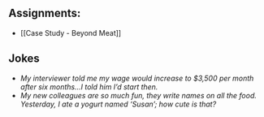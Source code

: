 ## Assignments:
- [[Case Study - Beyond Meat]]

## Jokes

- _My interviewer told me my wage would increase to $3,500 per month after six months…I told him I’d start then._
- _My new colleagues are so much fun, they write names on all the food. Yesterday, I ate a yogurt named ‘Susan’; how cute is that?_